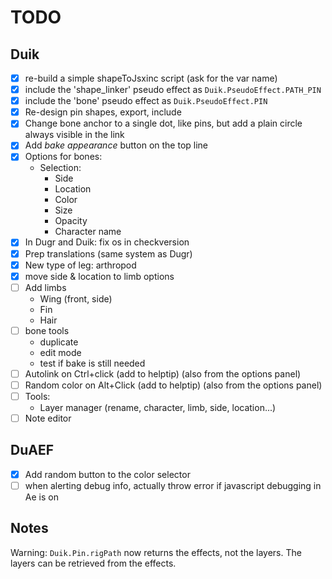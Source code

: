 # TODO

## Duik

- [x] re-build a simple shapeToJsxinc script (ask for the var name)
- [x] include the 'shape_linker' pseudo effect as `Duik.PseudoEffect.PATH_PIN`
- [x] include the 'bone' pseudo effect as `Duik.PseudoEffect.PIN`
- [x] Re-design pin shapes, export, include
- [x] Change bone anchor to a single dot, like pins, but add a plain circle always visible in the link
- [x] Add *bake appearance* button on the top line
- [x] Options for bones:
    - Selection:
        - Side
        - Location
        - Color
        - Size
        - Opacity
        - Character name
- [x] In Dugr and Duik: fix os in checkversion
- [x] Prep translations (same system as Dugr)
- [x] New type of leg: arthropod
- [x] move side & location to limb options
- [ ] Add limbs
    - Wing (front, side)
    - Fin
    - Hair
- [ ] bone tools
    - duplicate
    - edit mode
    - test if bake is still needed
- [ ] Autolink on Ctrl+click (add to helptip) (also from the options panel)
- [ ] Random color on Alt+Click (add to helptip) (also from the options panel)
- [ ] Tools:
    - Layer manager (rename, character, limb, side, location...)
- [ ] Note editor

## DuAEF

- [x] Add random button to the color selector
- [ ] when alerting debug info, actually throw error if javascript debugging in Ae is on

## Notes

Warning: `Duik.Pin.rigPath` now returns the effects, not the layers. The layers can be retrieved from the effects.